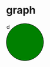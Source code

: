 # graph
<div style="width: 100px; height: 100px; border-radius: 50%; background-color: green; border: 1px solid black">d</div>
